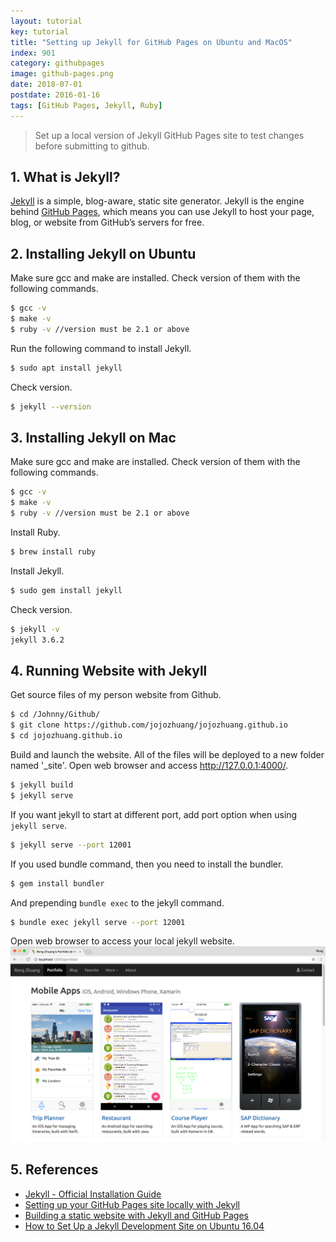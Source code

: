 ```yaml
---
layout: tutorial
key: tutorial
title: "Setting up Jekyll for GitHub Pages on Ubuntu and MacOS"
index: 901
category: githubpages
image: github-pages.png
date: 2018-07-01
postdate: 2016-01-16
tags: [GitHub Pages, Jekyll, Ruby]
---
```


> Set up a local version of Jekyll GitHub Pages site to test changes before submitting to github.

## 1. What is Jekyll?
[Jekyll](https://jekyllrb.com) is a simple, blog-aware, static site generator. Jekyll is the engine behind [GitHub Pages](https://pages.github.com/), which means you can use Jekyll to host your page, blog, or website from GitHub’s servers for free.

## 2. Installing Jekyll on Ubuntu
Make sure gcc and make are installed. Check version of them with the following commands.
```sh
$ gcc -v
$ make -v
$ ruby -v //version must be 2.1 or above
```
Run the following command to install Jekyll.
```sh
$ sudo apt install jekyll
```
Check version.
```sh
$ jekyll --version
```

## 3. Installing Jekyll on Mac
Make sure gcc and make are installed. Check version of them with the following commands.
```sh
$ gcc -v
$ make -v
$ ruby -v //version must be 2.1 or above
```
Install Ruby.
```sh
$ brew install ruby
```

Install Jekyll.
```sh
$ sudo gem install jekyll
```
Check version.
```sh
$ jekyll -v
jekyll 3.6.2
```

## 4. Running Website with Jekyll
Get source files of my person website from Github.
```sh
$ cd /Johnny/Github/
$ git clone https://github.com/jojozhuang/jojozhuang.github.io
$ cd jojozhuang.github.io
```

Build and launch the website. All of the files will be deployed to a new folder named '\_site'. Open web browser and access  http://127.0.0.1:4000/.
```sh
$ jekyll build
$ jekyll serve
```
If you want jekyll to start at different port, add port option when using `jekyll serve`.
```sh
$ jekyll serve --port 12001
```

If you used bundle command, then you need to install the bundler.
```sh
$ gem install bundler
```
And prepending `bundle exec` to the jekyll command.
```sh
$ bundle exec jekyll serve --port 12001
```
Open web browser to access your local jekyll website.
![image](/public/tutorials/901/local.png)  

## 5. References
* [Jekyll - Official Installation Guide](https://jekyllrb.com/docs/installation/)
* [Setting up your GitHub Pages site locally with Jekyll
](https://help.github.com/articles/setting-up-your-github-pages-site-locally-with-jekyll/)
* [Building a static website with Jekyll and GitHub Pages](https://programminghistorian.org/lessons/building-static-sites-with-jekyll-github-pages)
* [How to Set Up a Jekyll Development Site on Ubuntu 16.04](https://www.digitalocean.com/community/tutorials/how-to-set-up-a-jekyll-development-site-on-ubuntu-16-04)
